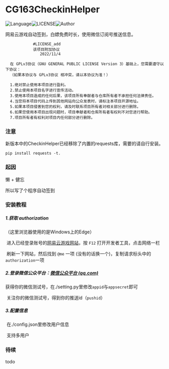 # CG163CheckinHelper

![Language](https://img.shields.io/badge/Language-Python-yellow)![LICENSE](https://img.shields.io/badge/LICENSE-GPL--3.0-red)![Author](https://img.shields.io/badge/Author-DanKe-blue)

网易云游戏自动签到，白嫖免费时长，使用微信订阅号推送信息。

```
            #LICENSE_add
​            该项目附加协议
​               2022/11/4

  在 GPLv3协议（GNU GENERAL PUBLIC LICENSE Version 3）基础上，您需要遵守以下协议：
  （如果本协议与 GPLv3协议 相冲突，请以本协议为准！）

  1.绝对禁止使用本项目进行盈利。
  2.禁止使用本项目名字进行宣传活动。
  3.使用本项目造成的任何后果，该项目所有奉献者与仓库所有者不承担任何法律责任。
  4.当您将本项目代码上传到其他网站向公众发表时，请标注本项目开源地址。
  5.如果本项目侵害到您的权利，请及时联系项目所有者对相关部分进行删除。
  6.如果您使用本项目出现问题时，项目奉献者和仓库所有者有权利不对您进行帮助。
  7.项目所有者有权利对项目内任何部分进行删除。

```

### 注意

新版本中的CheckinHelper已经移除了内置的requests库，需要的请自行安装。

```
pip install requests -t.
```

### 起因

懒 + 健忘

所以写了个程序自动签到

### 安装教程

##### 1.获取 authorization

（这里浏览器使用的是Windows上的Edge）

​    进入已经登录账号的[网易云游戏网站](http://cg.163.com)，按 `F12` 打开开发者工具，点击网络一栏

​    刷新一下网站，然后找到 `@me` 一项 (没有的话换一个)，复制请求标头中的`authorization`一项

##### 2.登录微信公众平台：[微信公众平台 (qq.com)](https://mp.weixin.qq.com/debug/cgi-bin/sandbox?t=sandbox/login)

​	获得你的微信测试号，在./setting.py里修改`appid`与`appsecret`即可

​	关注你的微信测试号，得到你的推送id（`pushid`）

##### 3.配置信息

​    在./config.json里修改用户信息

​    支持多用户

### 待续

todo
